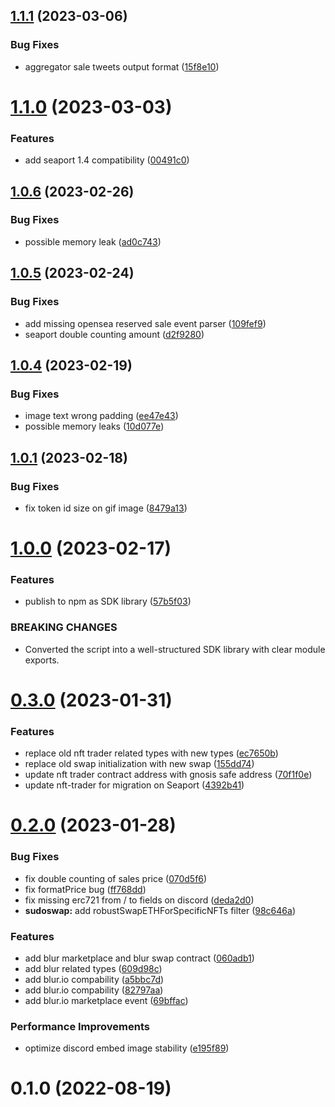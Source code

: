 ## [1.1.1](https://github.com/kenryu42/ethereum-nft-sales-bot/compare/v1.1.0...v1.1.1) (2023-03-06)


### Bug Fixes

* aggregator sale tweets output format ([15f8e10](https://github.com/kenryu42/ethereum-nft-sales-bot/commit/15f8e10ac46d9e7a71459ab2b7e0f96bca1e8903))

# [1.1.0](https://github.com/kenryu42/ethereum-nft-sales-bot/compare/v1.0.6...v1.1.0) (2023-03-03)


### Features

* add seaport 1.4 compatibility ([00491c0](https://github.com/kenryu42/ethereum-nft-sales-bot/commit/00491c0db0fc31ef8a01d1e11f5c310ca6b62a64))

## [1.0.6](https://github.com/kenryu42/ethereum-nft-sales-bot/compare/v1.0.5...v1.0.6) (2023-02-26)


### Bug Fixes

* possible memory leak ([ad0c743](https://github.com/kenryu42/ethereum-nft-sales-bot/commit/ad0c743f9d810f2f9e428f7d26479812d675102a))

## [1.0.5](https://github.com/kenryu42/ethereum-nft-sales-bot/compare/v1.0.4...v1.0.5) (2023-02-24)


### Bug Fixes

* add missing opensea reserved sale event parser ([109fef9](https://github.com/kenryu42/ethereum-nft-sales-bot/commit/109fef94717a5f832f9c274d77e0398515030dfb))
* seaport double counting amount ([d2f9280](https://github.com/kenryu42/ethereum-nft-sales-bot/commit/d2f9280cb5129a64635af709d6a6eafa0c5b9b50))

## [1.0.4](https://github.com/kenryu42/ethereum-nft-sales-bot/compare/v1.0.3...v1.0.4) (2023-02-19)


### Bug Fixes

* image text wrong padding ([ee47e43](https://github.com/kenryu42/ethereum-nft-sales-bot/commit/ee47e43b044e5a750719a39d26c00279eb6e80ba))
* possible memory leaks ([10d077e](https://github.com/kenryu42/ethereum-nft-sales-bot/commit/10d077e905e11ea275dc2b9fdb0e764a5a78249b))

## [1.0.1](https://github.com/kenryu42/ethereum-nft-sales-bot/compare/v1.0.0...v1.0.1) (2023-02-18)

### Bug Fixes

-   fix token id size on gif image ([8479a13](https://github.com/kenryu42/ethereum-nft-sales-bot/commit/8479a1318b55d66e272966d25226d276b893f021))

# [1.0.0](https://github.com/kenryu42/ethereum-nft-sales-bot/compare/v0.3.0...v1.0.0) (2023-02-17)

### Features

-   publish to npm as SDK library ([57b5f03](https://github.com/kenryu42/ethereum-nft-sales-bot/commit/57b5f03acd2587f8bab5bd0ff959487a2d468512))

### BREAKING CHANGES

-   Converted the script into a well-structured SDK library with clear module exports.

# [0.3.0](https://github.com/kenryu42/ethereum-nft-sales-bot/compare/v0.2.0...v0.3.0) (2023-01-31)

### Features

-   replace old nft trader related types with new types ([ec7650b](https://github.com/kenryu42/ethereum-nft-sales-bot/commit/ec7650b3caf5ea2e66991d97872b676151cc5858))
-   replace old swap initialization with new swap ([155dd74](https://github.com/kenryu42/ethereum-nft-sales-bot/commit/155dd742167f04862c4524db14b4f3f3a72ac612))
-   update nft trader contract address with gnosis safe address ([70f1f0e](https://github.com/kenryu42/ethereum-nft-sales-bot/commit/70f1f0e99a304c90dbbd47a54777bd4d3f41444c))
-   update nft-trader for migration on Seaport ([4392b41](https://github.com/kenryu42/ethereum-nft-sales-bot/commit/4392b4171d298a883285fe4d0b7d14a2209a840c))

# [0.2.0](https://github.com/kenryu42/ethereum-nft-sales-bot/compare/v0.1.0...v0.2.0) (2023-01-28)

### Bug Fixes

-   fix double counting of sales price ([070d5f6](https://github.com/kenryu42/ethereum-nft-sales-bot/commit/070d5f68c619536396444416d69b16a59e76e93f))
-   fix formatPrice bug ([ff768dd](https://github.com/kenryu42/ethereum-nft-sales-bot/commit/ff768ddb963c188c4e4ba28664baac8c5d0eb0e5))
-   fix missing erc721 from / to fields on discord ([deda2d0](https://github.com/kenryu42/ethereum-nft-sales-bot/commit/deda2d052826dc5c73704137dcae262f4f3bdfc5))
-   **sudoswap:** add robustSwapETHForSpecificNFTs filter ([98c646a](https://github.com/kenryu42/ethereum-nft-sales-bot/commit/98c646a5e35d60397dcadccad579e12627da5bc1))

### Features

-   add blur marketplace and blur swap contract ([060adb1](https://github.com/kenryu42/ethereum-nft-sales-bot/commit/060adb1b5e80186cfa88379b03d5048a09e05f48))
-   add blur related types ([609d98c](https://github.com/kenryu42/ethereum-nft-sales-bot/commit/609d98c6161e32e9312964cb90b31b13b5a501ed))
-   add blur.io compability ([a5bbc7d](https://github.com/kenryu42/ethereum-nft-sales-bot/commit/a5bbc7dd4256d97aeee27a95ddbdc1b2312017d2))
-   add blur.io compability ([82797aa](https://github.com/kenryu42/ethereum-nft-sales-bot/commit/82797aa3434f0af4974ff55a5c8c447776a6d15a))
-   add blur.io marketplace event ([69bffac](https://github.com/kenryu42/ethereum-nft-sales-bot/commit/69bffac9ffb5cf15e4c2fb6af92a456f5a18adb2))

### Performance Improvements

-   optimize discord embed image stability ([e195f89](https://github.com/kenryu42/ethereum-nft-sales-bot/commit/e195f89f960d56259fc89b483df9e83dfcd5b5f0))

# 0.1.0 (2022-08-19)
